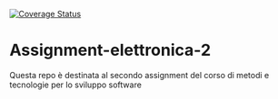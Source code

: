 [![Coverage Status](https://coveralls.io/repos/github/Manto00/Assignment-elettronica-2/badge.svg?branch=main)](https://coveralls.io/github/Manto00/Assignment-elettronica-2?branch=main)
# Assignment-elettronica-2
Questa repo è destinata al secondo assignment del corso di metodi e tecnologie per lo sviluppo software
